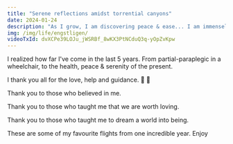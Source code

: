 ```yaml
---
title: "Serene reflections amidst torrential canyons"
date: 2024-01-24
description: "As I grow, I am discovering peace & ease... I am immensely thankful for the beings that are guiding me."
img: /img/life/engstligen/
videoTxId: dvXCPe39LOJu_jWSRBf_8wKX3PtNCduQ3q-yOpZvKpw
---
```

I realized how far I've come in the last 5 years. From partial-paraplegic in a wheelchair, to the health, peace & serenity of the present.

I thank you all for the love, help and guidance. 🌱 🤍

Thank you to those who believed in me.

Thank you to those who taught me that we are worth loving.

Thank you to those who taught me to dream a world into being.

These are some of my favourite flights from one incredible year. Enjoy
